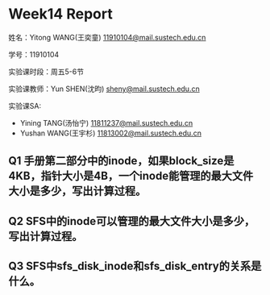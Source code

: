 # Week14 Report
姓名：Yitong WANG(王奕童) 11910104@mail.sustech.edu.cn

学号：11910104

实验课时段：周五5-6节

实验课教师：Yun SHEN(沈昀) sheny@mail.sustech.edu.cn

实验课SA:
- Yining TANG(汤怡宁) 11811237@mail.sustech.edu.cn
- Yushan WANG(王宇杉) 11813002@mail.sustech.edu.cn

## Q1 手册第二部分中的inode，如果block_size是4KB，指针大小是4B，一个inode能管理的最大文件大小是多少，写出计算过程。
## Q2 SFS中的inode可以管理的最大文件大小是多少，写出计算过程。
## Q3 SFS中sfs_disk_inode和sfs_disk_entry的关系是什么。
